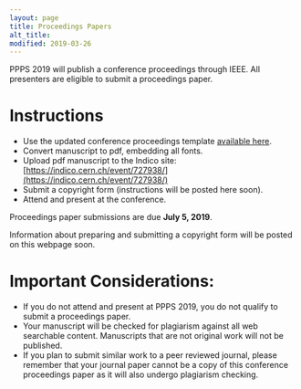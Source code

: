 ```yaml
---
layout: page
title: Proceedings Papers
alt_title: 
modified: 2019-03-26
---
```


PPPS 2019 will publish a conference proceedings through IEEE.  All presenters are eligible to submit a proceedings paper. 

# Instructions
- Use the updated conference proceedings template [available here](/assets/PPC2019ManuscriptTemplate.doc).
- Convert manuscript to pdf, embedding all fonts.
- Upload pdf manuscript to the Indico site:  [https://indico.cern.ch/event/727938/](https://indico.cern.ch/event/727938/)
- Submit a copyright form (instructions will be posted here soon).
- Attend and present at the conference.

Proceedings paper submissions are due **July 5, 2019**.

Information about preparing and submitting a copyright form will be posted on this webpage soon.
 
# Important Considerations:
- If you do not attend and present at PPPS 2019, you do not qualify to submit a proceedings paper. 
- Your manuscript will be checked for plagiarism against all web searchable content.  Manuscripts that are not original work will not be published.
- If you plan to submit similar work to a peer reviewed journal, please remember that your journal paper cannot be a copy of this conference proceedings paper as it will also undergo plagiarism checking.
